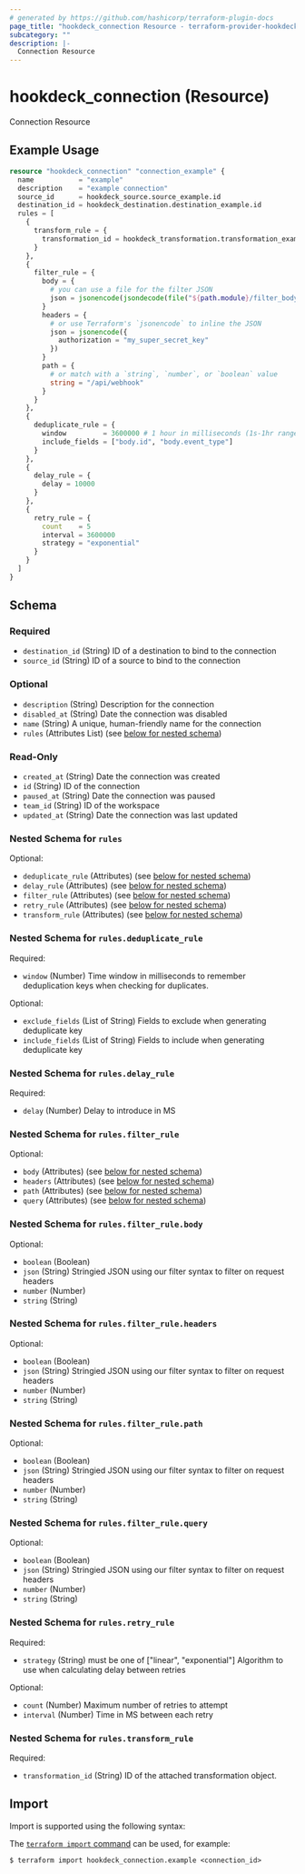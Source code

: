```yaml
---
# generated by https://github.com/hashicorp/terraform-plugin-docs
page_title: "hookdeck_connection Resource - terraform-provider-hookdeck"
subcategory: ""
description: |-
  Connection Resource
---
```


# hookdeck_connection (Resource)

Connection Resource

## Example Usage

```terraform
resource "hookdeck_connection" "connection_example" {
  name           = "example"
  description    = "example connection"
  source_id      = hookdeck_source.source_example.id
  destination_id = hookdeck_destination.destination_example.id
  rules = [
    {
      transform_rule = {
        transformation_id = hookdeck_transformation.transformation_example.id
      }
    },
    {
      filter_rule = {
        body = {
          # you can use a file for the filter JSON
          json = jsonencode(jsondecode(file("${path.module}/filter_body.json")))
        }
        headers = {
          # or use Terraform's `jsonencode` to inline the JSON
          json = jsonencode({
            authorization = "my_super_secret_key"
          })
        }
        path = {
          # or match with a `string`, `number`, or `boolean` value
          string = "/api/webhook"
        }
      }
    },
    {
      deduplicate_rule = {
        window         = 3600000 # 1 hour in milliseconds (1s-1hr range)
        include_fields = ["body.id", "body.event_type"]
      }
    },
    {
      delay_rule = {
        delay = 10000
      }
    },
    {
      retry_rule = {
        count    = 5
        interval = 3600000
        strategy = "exponential"
      }
    }
  ]
}
```

<!-- schema generated by tfplugindocs -->
## Schema

### Required

- `destination_id` (String) ID of a destination to bind to the connection
- `source_id` (String) ID of a source to bind to the connection

### Optional

- `description` (String) Description for the connection
- `disabled_at` (String) Date the connection was disabled
- `name` (String) A unique, human-friendly name for the connection
- `rules` (Attributes List) (see [below for nested schema](#nestedatt--rules))

### Read-Only

- `created_at` (String) Date the connection was created
- `id` (String) ID of the connection
- `paused_at` (String) Date the connection was paused
- `team_id` (String) ID of the workspace
- `updated_at` (String) Date the connection was last updated

<a id="nestedatt--rules"></a>
### Nested Schema for `rules`

Optional:

- `deduplicate_rule` (Attributes) (see [below for nested schema](#nestedatt--rules--deduplicate_rule))
- `delay_rule` (Attributes) (see [below for nested schema](#nestedatt--rules--delay_rule))
- `filter_rule` (Attributes) (see [below for nested schema](#nestedatt--rules--filter_rule))
- `retry_rule` (Attributes) (see [below for nested schema](#nestedatt--rules--retry_rule))
- `transform_rule` (Attributes) (see [below for nested schema](#nestedatt--rules--transform_rule))

<a id="nestedatt--rules--deduplicate_rule"></a>
### Nested Schema for `rules.deduplicate_rule`

Required:

- `window` (Number) Time window in milliseconds to remember deduplication keys when checking for duplicates.

Optional:

- `exclude_fields` (List of String) Fields to exclude when generating deduplicate key
- `include_fields` (List of String) Fields to include when generating deduplicate key


<a id="nestedatt--rules--delay_rule"></a>
### Nested Schema for `rules.delay_rule`

Required:

- `delay` (Number) Delay to introduce in MS


<a id="nestedatt--rules--filter_rule"></a>
### Nested Schema for `rules.filter_rule`

Optional:

- `body` (Attributes) (see [below for nested schema](#nestedatt--rules--filter_rule--body))
- `headers` (Attributes) (see [below for nested schema](#nestedatt--rules--filter_rule--headers))
- `path` (Attributes) (see [below for nested schema](#nestedatt--rules--filter_rule--path))
- `query` (Attributes) (see [below for nested schema](#nestedatt--rules--filter_rule--query))

<a id="nestedatt--rules--filter_rule--body"></a>
### Nested Schema for `rules.filter_rule.body`

Optional:

- `boolean` (Boolean)
- `json` (String) Stringied JSON using our filter syntax to filter on request headers
- `number` (Number)
- `string` (String)


<a id="nestedatt--rules--filter_rule--headers"></a>
### Nested Schema for `rules.filter_rule.headers`

Optional:

- `boolean` (Boolean)
- `json` (String) Stringied JSON using our filter syntax to filter on request headers
- `number` (Number)
- `string` (String)


<a id="nestedatt--rules--filter_rule--path"></a>
### Nested Schema for `rules.filter_rule.path`

Optional:

- `boolean` (Boolean)
- `json` (String) Stringied JSON using our filter syntax to filter on request headers
- `number` (Number)
- `string` (String)


<a id="nestedatt--rules--filter_rule--query"></a>
### Nested Schema for `rules.filter_rule.query`

Optional:

- `boolean` (Boolean)
- `json` (String) Stringied JSON using our filter syntax to filter on request headers
- `number` (Number)
- `string` (String)



<a id="nestedatt--rules--retry_rule"></a>
### Nested Schema for `rules.retry_rule`

Required:

- `strategy` (String) must be one of ["linear", "exponential"]
Algorithm to use when calculating delay between retries

Optional:

- `count` (Number) Maximum number of retries to attempt
- `interval` (Number) Time in MS between each retry


<a id="nestedatt--rules--transform_rule"></a>
### Nested Schema for `rules.transform_rule`

Required:

- `transformation_id` (String) ID of the attached transformation object.

## Import

Import is supported using the following syntax:

The [`terraform import` command](https://developer.hashicorp.com/terraform/cli/commands/import) can be used, for example:

```shell
$ terraform import hookdeck_connection.example <connection_id>
```
